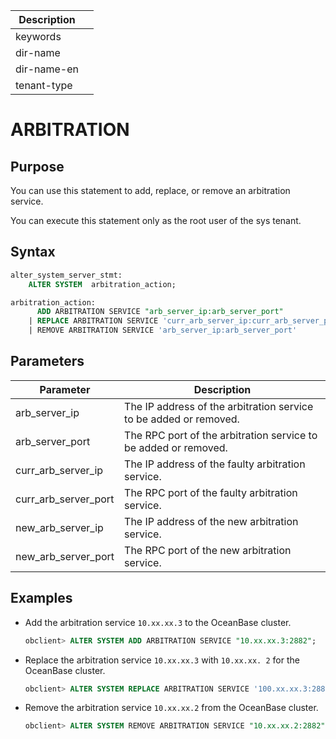 | Description |                 |
|---------------|-----------------|
| keywords |                 |
| dir-name |                 |
| dir-name-en |                 |
| tenant-type |                 |

# ARBITRATION

## Purpose

You can use this statement to add, replace, or remove an arbitration service.

You can execute this statement only as the root user of the sys tenant.

## Syntax

```sql
alter_system_server_stmt:
    ALTER SYSTEM  arbitration_action;

arbitration_action:
      ADD ARBITRATION SERVICE "arb_server_ip:arb_server_port"
    | REPLACE ARBITRATION SERVICE 'curr_arb_server_ip:curr_arb_server_port' WITH 'new_arb_server_ip:new_arb_server_port'
    | REMOVE ARBITRATION SERVICE 'arb_server_ip:arb_server_port'

```

## Parameters

| **Parameter** | **Description** |
|---------------|----------------------|
| arb_server_ip | The IP address of the arbitration service to be added or removed.  |
| arb_server_port | The RPC port of the arbitration service to be added or removed.  |
| curr_arb_server_ip | The IP address of the faulty arbitration service.  |
| curr_arb_server_port | The RPC port of the faulty arbitration service.  |
| new_arb_server_ip | The IP address of the new arbitration service.  |
| new_arb_server_port | The RPC port of the new arbitration service.  |

## Examples

* Add the arbitration service `10.xx.xx.3` to the OceanBase cluster.

   ```sql
   obclient> ALTER SYSTEM ADD ARBITRATION SERVICE "10.xx.xx.3:2882";
   ```

* Replace the arbitration service `10.xx.xx.3` with `10.xx.xx. 2` for the OceanBase cluster.

   ```sql
   obclient> ALTER SYSTEM REPLACE ARBITRATION SERVICE '100.xx.xx.3:2882' WITH '100.xx.xx.2:2882';
   ```

* Remove the arbitration service `10.xx.xx.2` from the OceanBase cluster.

   ```sql
   obclient> ALTER SYSTEM REMOVE ARBITRATION SERVICE "10.xx.xx.2:2882";
   ```

